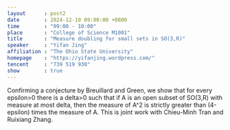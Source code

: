 ```yaml
---
layout      : post2
date        : 2024-12-10 09:00:00 +0800
time        : "09:00 - 10:00"
place       : "College of Science M1001"
title       : "Measure doubling for small sets in SO(3,R)"
speaker     : "Yifan Jing"
affiliation : "The Ohio State University"
homepage    : "https://yifanjing.wordpress.com/"
tencent     : "739 519 930"
show        : true
---
```


Confirming a conjecture by Breuillard and Green, we show that for every epsilon>0 there is a delta>0 such that if A is an open subset of SO(3,R) with measure at most delta, then the measure of A^2 is strictly greater than (4-epsilon) times the measure of A. This is joint work with Chieu-Minh Tran and Ruixiang Zhang.
